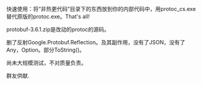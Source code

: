 ﻿快速使用：将“非热更代码”目录下的东西放到你的内部代码中，用protoc_cs.exe替代原版的protoc.exe。That's all!

protobuf-3.6.1.zip是改动的protoc的源码。

删了反射Google.Protobuf.Reflection。及其副作用，没有了JSON，没有了Any，Option。部分ToString()。

尚未大规模测试，不对质量负责。

群友供献.